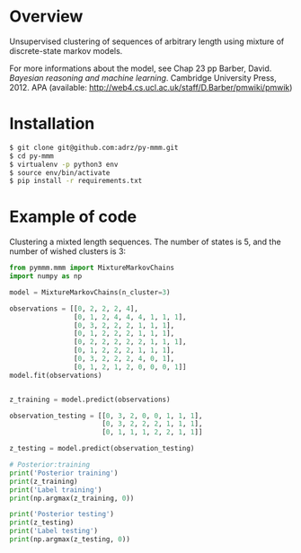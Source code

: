 # Overview

Unsupervised clustering of sequences of arbitrary length using mixture of discrete-state markov models.

For more informations about the model, see Chap 23 pp
Barber, David. *Bayesian reasoning and machine learning*. Cambridge University Press, 2012.
APA (available: http://web4.cs.ucl.ac.uk/staff/D.Barber/pmwiki/pmwik)

# Installation

```bash
$ git clone git@github.com:adrz/py-mmm.git
$ cd py-mmm
$ virtualenv -p python3 env
$ source env/bin/activate
$ pip install -r requirements.txt
```

# Example of code

Clustering a mixted length sequences.
The number of states is 5, and the number of wished clusters is 3:

``` python
from pymmm.mmm import MixtureMarkovChains
import numpy as np

model = MixtureMarkovChains(n_cluster=3)

observations = [[0, 2, 2, 2, 4],
                [0, 1, 2, 4, 4, 4, 1, 1, 1],
                [0, 3, 2, 2, 2, 1, 1, 1],
                [0, 1, 2, 2, 2, 1, 1, 1],
                [0, 2, 2, 2, 2, 2, 1, 1, 1],
                [0, 1, 2, 2, 2, 1, 1, 1],
                [0, 3, 2, 2, 2, 4, 0, 1],
                [0, 1, 2, 1, 2, 0, 0, 0, 1]]
model.fit(observations)


z_training = model.predict(observations)

observation_testing = [[0, 3, 2, 0, 0, 1, 1, 1],
                       [0, 3, 2, 2, 2, 1, 1, 1],
                       [0, 1, 1, 1, 2, 2, 1, 1]]

z_testing = model.predict(observation_testing)

# Posterior:training
print('Posterior training')
print(z_training)
print('Label training')
print(np.argmax(z_training, 0))

print('Posterior testing')
print(z_testing)
print('Label testing')
print(np.argmax(z_testing, 0))
```
